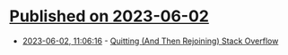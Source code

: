 # [Published on 2023-06-02](index.md)

* [2023-06-02, 11:06:16](https://lobste.rs/s/k6uxil/quitting_then_rejoining_stack_overflow) - [Quitting (And Then Rejoining) Stack Overflow](https://corecursive.com/stack-overflow/)
